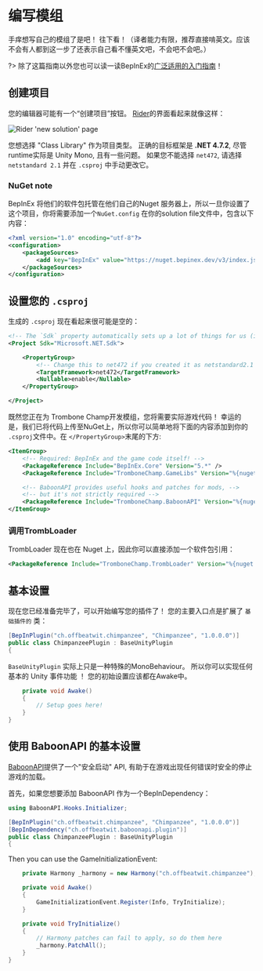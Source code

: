 # 编写模组

手痒想写自己的模组了是吧！ 往下看！（译者能力有限，推荐直接啃英文。应该不会有人都到这一步了还表示自己看不懂英文吧，不会吧不会吧。）

?> 除了这篇指南以外您也可以读一读BepInEx的[广泛适用的入门指南](https://docs.bepinex.dev/articles/dev_guide/plugin_tutorial/index.html)！

## 创建项目

您的编辑器可能有一个“创建项目”按钮。 [Rider](https://jetbrains.com/rider/)的界面看起来就像这样：

![Rider 'new solution' page](../docs/files/new_solution.png)

您想选择 "Class Library" 作为项目类型。 正确的目标框架是 **.NET 4.7.2**, 尽管runtime实际是 Unity Mono, 且有一些问题。 如果您不能选择 `net472`, 请选择 `netstandard 2.1` 并在 `.csproj` 中手动更改它。

### NuGet note

BepInEx 将他们的软件包托管在他们自己的Nuget 服务器上，所以一旦你设置了这个项目，你将需要添加一个`NuGet.config` 在你的solution file文件中，包含以下内容：

```xml
<?xml version="1.0" encoding="utf-8"?>
<configuration>
    <packageSources>
        <add key="BepInEx" value="https://nuget.bepinex.dev/v3/index.json" />
    </packageSources>
</configuration>
```

## 设置您的 `.csproj`

生成的 `.csproj` 现在看起来很可能是空的：

```xml
<!-- The `Sdk` property automatically sets up a lot of things for us (i.e. standard library!) -->
<Project Sdk="Microsoft.NET.Sdk">

    <PropertyGroup>
        <!-- Change this to net472 if you created it as netstandard2.1 -->
        <TargetFramework>net472</TargetFramework>
        <Nullable>enable</Nullable>
    </PropertyGroup>

</Project>
```

既然您正在为 Trombone Champ开发模组，您将需要实际游戏代码！ 幸运的是，我们已将代码上传至NuGet上，所以你可以简单地将下面的内容添加到你的 `.csproj`文件中。在 `</PropertyGroup>`末尾的下方:

```xml
<ItemGroup>
    <!-- Required: BepInEx and the game code itself! -->
    <PackageReference Include="BepInEx.Core" Version="5.*" />
    <PackageReference Include="TromboneChamp.GameLibs" Version="%{nuget:TromboneChamp.GameLibs:highlighted}" />

    <!-- BaboonAPI provides useful hooks and patches for mods, -->
    <!-- but it's not strictly required -->
    <PackageReference Include="TromboneChamp.BaboonAPI" Version="%{nuget:TromboneChamp.BaboonAPI:highlighted}" />
</ItemGroup>
```

### 调用TrombLoader

TrombLoader 现在也在 Nuget 上，因此你可以直接添加一个软件包引用：

```xml
<PackageReference Include="TromboneChamp.TrombLoader" Version="%{nuget:TromboneChamp.TrombLoader:highlighted}" />
```

## 基本设置

现在您已经准备完毕了，可以开始编写您的插件了！ 您的主要入口点是扩展了 `基础插件的` 类：

```csharp
[BepInPlugin("ch.offbeatwit.chimpanzee", "Chimpanzee", "1.0.0.0")]
public class ChimpanzeePlugin : BaseUnityPlugin
{
```

`BaseUnityPlugin` 实际上只是一种特殊的MonoBehaviour。 所以你可以实现任何基本的 Unity 事件功能 ！ 您的初始设置应该都在Awake中。

```csharp
    private void Awake()
    {
        // Setup goes here!
    }
}
```

## 使用 BaboonAPI 的基本设置

[BaboonAPI](https://baboonapi.trombone.wiki/)提供了一个"安全启动" API, 有助于在游戏出现任何错误时安全的停止游戏的加载。

首先，如果您想要添加 BaboonAPI 作为一个BepInDependency：

```csharp
using BaboonAPI.Hooks.Initializer;

[BepInPlugin("ch.offbeatwit.chimpanzee", "Chimpanzee", "1.0.0.0")]
[BepInDependency("ch.offbeatwit.baboonapi.plugin")]
public class ChimpanzeePlugin : BaseUnityPlugin
{
```

Then you can use the GameInitializationEvent:

```csharp
    private Harmony _harmony = new Harmony("ch.offbeatwit.chimpanzee");

    private void Awake()
    {
        GameInitializationEvent.Register(Info, TryInitialize);
    }

    private void TryInitialize()
    {
        // Harmony patches can fail to apply, so do them here
        _harmony.PatchAll();
    }
}
```
